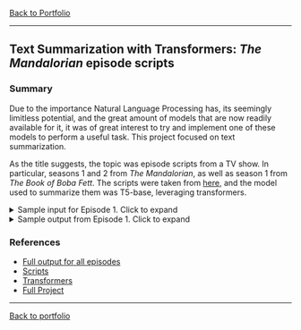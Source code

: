 [Back to Portfolio](index)

---
## **Text Summarization with Transformers: *The Mandalorian* episode scripts**

### Summary

Due to the importance Natural Language Processing has, its seemingly limitless potential, and the great amount of models that are now readily available for it, it was of great interest to try and implement one of these models to perform a useful task. This project focused on text summarization.

As the title suggests, the topic was episode scripts from a TV show. In particular, seasons 1 and 2 from *The Mandalorian*, as well as season 1 from *The Book of Boba Fett*. The scripts were taken from [here](https://starwars.fandom.com/), and the model used to summarize them was T5-base, leveraging transformers.


<details>
  <summary markdown="span">Sample input for Episode 1. Click to expand</summary>
    ' Bar Fight  The episode opens with the eponymous Mandalorian bounty hunter (identified later in the series as Din Djarin) using a tracking fob on an icy planet called Pagodon . Inside a public house , a bearded human trawler and a Quarren trawler are manhandling a blue-skinned Mythrol man , who pleads for his life in Galactic Basic Standard , offering credits in exchange for his life. His pleas are ignored; the bearded trawler wants to kill him for his valuable musk. Before the two trawlers can do any more harm, the armored and masked Mandalorian steps into the bar. Speaking in Huttese , the bearded trawler tells Djarin that he spilled his drink. Djarin ignores him and silently walks up to the counter. The bearded trawler reiterates his threat to Djarin. The human bartender tells Djarin that he says that he spilled his drink, translating into Basic. The Mythrol tries to break free but the Quarren holds him down. The two trawlers accost Djarin, taking a sudden interest in his beskar armor. The bartender tries to defuse the situation by serving a drink but Djarin gets into a fight with the two trawlers. He knocks the bearded man to the ground, causing the Quarren to attempt to flee through the cantina doors, but Djarin trips him with a grappling line. The Quarren shoots Djarin with his blaster , but the bolt hits the Mandalorian\'s pauldron, leaving him unscathed. Djarin fires his blaster at the door controls, causing the door panels to shut and slice the Quarren in half, killing him. The Mythrol thanks the Mandalorian and offers to buy him a drink. However, Djarin instead shows him a hologram which confirms that the Mythrol is a wanted fugitive. The Mythrol claims this is a misunderstanding and tries to bribe his way out of the mess. Djarin is unmoved and says he can bring him in either "warm" or "cold." Icy Ground  Djarin leads the chained Mythrol back to his ship. On the way, they encounter a Kubaz ferryman dressed in a parka. Djarin says that he needs passage back to the ice. The Kubaz summons a landspeeder that is piloted by an astromech droid with a flute. Djarin does not want to deal with droids but the Kubaz says the speeder is brand new. Keeping his stance, Djarin insists on an organic pilot, so the droid-piloted speeder leaves and the Kubaz summons a rundown landspeeder piloted by a bearded human pilot , who asks him "where to". Djarin and his Mythrol quarry travel with the human pilot on the landspeeder. The driver scans the horizon with his macrobinoculars , with the Mythrol explaining that he is looking for ravinaks , large predators which live under the ice. The pilot explains that it is clear right now but warns Djarin that the ravinak tend to cluster around the spaceport because they think that the entire planet is their stink pit. The speeder pilot delivers them to the Mandalorian\'s starship Razor Crest , which the Mythrol describes as junk and offers to hire a better ship . Djarin forces him out of the landspeeder. The driver says that it is time to go and warns Djarin to stay off the ice. The Mythrol asks if there is going to be something to worry about. While Djarin climbs aboard the Razor Crest , the Mythrol sees the speeder being devoured by a ravinak, which is lurking beneath the ice. The Mythrol begs Djarin to open the hatch as the creature approaches him. Djarin pulls him to safety just in the nick of time. The ravinak throws itself against the starship\'s hull, so Djarin quickly leads his captive into the cockpit. The Mythrol remarks that it was a lucky escape and that staying off the ice was the "understatement of the millennium." The Razor Crest tries to take off but the ravinak latches onto to its landing strut. Djarin exits the cockpit with a rifle and climbs out the docking ramp to confront the ravinak. He stings the creature in the head, causing it to let go of the landing strut. The Razor Crest flies off into the skies as Djarin returns to the cockpit. The Mythrol mumbles "let\'s go, let\'s go" as the ship ascends into space . Nowhere To Escape  During the journey, the Mythrol tells Djarin that he likes the Razor Crest because "she\'s a classic." He asks whether the ship is pre- Galactic Empire and tells Djarin that he is wealthy and could afford to hail a cruiser. Enduring the Mythrol, Djarin remains silent and does not interact with his prisoner. The Mythrol asks how much they are paying him and if it is true that Mandalorians do not take off their helmet. Djarin continues to remain silent. The Mythrol claims that he has to use the vacc tube , warning that he would not want to see a Mythrol "evacuate its thorax." Djarin allows him to leave the cockpit to find the vacc tube. The Mythrol finds the vacc tube and says that it will take a while because he is molting. He takes advantage of the toilet break to find a way off the ship and enters the ship\'s cargo hold only to find several other bounties frozen in carbonite . He realizes that he won\'t be able to celebrate Life Day , and Djarin agrees, yanking the startled Mythrol into a carbon freezing chamber and freezing him. A New Job  The Razor Crest travels to Nevarro and lands at a spaceport . Din Djarin walks through the streets into a cantina , which is frequented by various humanoids and other aliens . He meets with a dark skinned man named Greef Karga , an agent for the Bounty Hunters\' Guild . Karga remarks that the job was done fast and pays Djarin in Imperial credits . Djarin refuses to accept payment, noting that the Empire does not exist anymore. Karga offers to pay him in Calamari Flan but adds that he can only pay half. Djarin reluctantly accepts his payment and begins off loading his cargo of bounties frozen in carbonite. Back at the cantina, Karga tells Djarin that he has several bail jumps and a wanted smuggler. Djarin wants to take them all but Greef warns that are other bounty hunters. Greef also explains that many hunters don\'t want to be paid guild rates and don\'t mind if things get sloppy. Djarin asks what his highest bounty is, and Karga says it is 5,000 Calamari Flan. Upon hearing this, Djarin counters that it won\'t cover the fuel cost. The guild agent tells Djarin that there is an "off the books" job with no chain code . The Client  Djarin accepts this offer and travels through the backstreets of the town. He arrives at a house with a green door and is greeted by a gatekeeper droid . Djarin displays a transponder and is admitted inside the building. A GNK power droid leads him down a corridor to a room where he is greeted by four Remnant Stormtroopers in dusty armor. Djarin finds that his client is an elderly man with white hair. The client says that Greef Karga told him that Djarin is the best in the guild. Just then, a door swings open abruptly and Djarin reaches for his blaster. A panicked human with glasses comes out. The stormtroopers order Djarin to drop his weapons, and the bespectacled man apologizes for alarming Djarin. The client introduces Doctor Pershing , apologizing for his lack of decorum and saying that his enthusiasm outweighs his discretion. He tells Djarin to lower his blaster. Djarin insists that the stormtroopers lower their blasters first but one of the stormtroopers says that they outnumber him. Djarin defiantly replies that he likes those odds. The client adds that Greef warned him that Djarin is expensive and tells him to sit. They are joined by Dr. Pershing. The Client unwraps a red cloth with beskar and tells him that it is a down payment. He promises him a treasure trove of beskar if he delivers the asset. Dr. Pershing insists that it be delivered alive. The client obliges but warns that "bounty hunting can be a difficult profession." He adds that proof of termination can by provided for a lower fee. Dr. Pershing disagrees and tries to counter the client but the client overrules him. Due to the sensitive nature of the job, the Client can only offer him a tracking fob. When Djarin asks about the chain code, the Client replies that he can only provide the last four digits. He mentions that the asset is 50 years old, but that they can give the last recorded position of the data. Flattering Djarin, he tells him that a man of his skill can make short work of it. The Client says that the beskar rightfully belongs to Djarin and that it is good to restore the "natural order" after a period of chaos, ominously asking the Mandalorian if he agrees, hinting at Mandalore\'s past. Lair of the Tribe  Djarin walks through the streets, passing a Kowakian monkey-lizard being roasted over a spit while a despondent monkey-lizard watches from inside a cage. He continues on through the marketplace down a flight of stairs into an underground hall full of Mandalorians, including helmeted children. Djarin approaches the armorer and presents her with the Calamari Flan and beskar bar. The female armorer says that the beskar bar was melted down during the Great Purge of Mandalore and that it is good that it is back with The Tribe . She says that a pauldron is in order and asks if his signet has been revealed. He says that it has not been yet, and she responds that it will be ready soon. The armorer gets to work melting the beskar while Djarin watches. While working, the armorer says that beskar alloy is generous and will sponsor many Foundlings . Djarin says that he was once a Foundling and experiences a flashback of his parents being gunned down in the streets. Finally, the smith presents him with a metal pauldron. Kuiil and the Blurrgs  Djarin flies the Razor Crest to the desert world of Arvala-7 . He flies over several mountains before landing in a valley. He follows his tracking fob and scans the horizon. Djarin aims his rifle at a blurrg but is ambushed by one of the creatures, who grabs his right arm and hurls him to the ground. Djarin attempts to fight back using his flamethrower, but it is located on his right arm and Djarin\'s attempt fails. Djarin then punches the blurrg, who lets go of him, for a moment, but while Djarin is stablizing himself, the blurrg chages again, biting onto Djarin\'s arm. The blurrg is then hit by a tranquilizer dart . A second blurrg charges and Djarin brings his arm up to attempt to protect himself from the beast, but is also hit by a tranquilizer dart and drops before doing any harm. A mounted Ugnaught named Kuiil approaches the Mandalorian on a blurrg and Djarin thanks the blurrg-rider for helping him rid of the blurrgs. Kuiill recognizes the Mandalorian as a bounty hunter and announces that he will help him. He says that he has spoken and leads him to his moisture farm . Later, he tells Djarin that many have come seeking the same asset but that they have all perished. Djarin is reluctant to accept his help but Kuiil says he can show him the way to the encampment. When Djarin asks what Kuiill\'s "cut" is, the Ugnaught responds, saying that he wants half of the blurrgs that he captured. Djarin wants to give him both of the blurrgs but Kuiil insists that he will need one because he claims the way is impossible without a blurrg mount. Djarin is reluctant to ride a blurrg but Kuiil says he has spoken, indicating he will not change his mind. Djarin struggles to ride the blurrg. The Ugnaught Kuiil suggests that he take off his helmet but the Mandalorian refuses out of reverence to the Mandalorian code. Kuiil explains that the male is in heat during mating, and he watches as Djarin tries to ride the blurrg to no avail. Growing impatient, he asks if the Ugnaught has a speeder bike or landspeeder but Kuiil reminds him that he is a Mandalorian whose ancestors rode the great mythosaurs . He convinces Djarin to give it a second try. This time, Djarin approaches the creature gently and strokes its head. He manages to tame the creature and together, he and Kuiil ride their blurrgs over the rocky terrain, littered with crevices and gorges. Kuiil tells Djarin that the encampment lies ahead. Djarin wants to pay him but Kuiil says that Djarin will be doing him a service by ridding the areas of mercenaries and crooks. Kuiil explains that the locals want peace from these offworlders. When Djarin asks why he wants his help, Kuiill replies that he has never met a Mandalorian but has only read the stories. If what the stories say is true, Kuiil says, he believes that there will be peace. Skirmish at the Encampment  Continuing the journey, Djarin approaches the encampment which lies in a valley. He scans the site with a telescope and spots several armed figures and an IG-series droid. The IG droid, who is called IG-11 , approaches the Nikto sentries and demands that they hand over the "asset" under Paragraph 16 of the Bondsman Guild Protocol . The Nikto reach for their blasters but IG-11 guns them down. Other gunmen join the fight but are gunned down by the droid. The remaining gunmen retreat behind a blast door. IG-11 repeats his demands. Djarin approaches IG-11 and tells him to get down. IG-11 initially shoots at him but Djarin manages to convince him that he is a fellow Guild member. IG-11 claims that the bounty is his but Djarin convinces him to split the bounty so that the two join forces to eliminate the hostiles. Armed gunmen appear on the roofs and the duo shoot them down. An assailant attacks Djarin from behind but he shoots him down as well. Djarin locates the asset inside the building. They shoot down more mercenaries and hostiles. As reinforcements approach, IG-11 wants to activate his self-destruct mechanism due to their situation, but Djarin convinces him to instead cover him while he finds a way to unlock the blast door. The two are pinned down by enemy fire. Some of the Nikto mercenaries bring a laser cannon . IG-11, again, wants to self-destruct, but Djarin convinces the droid that they should shoot their way out. A Nikto manning the laser cannon peppers them with fire. Djarin convinces IG-11 to draw their fire while he uses the grappling cable to grab the laser cannon. He shoots the Nikto gunner and uses the cannon to take out the remaining hostiles on the roof, eliminating the opposition. IG-11 disengages his self-destruct mechanism. The Asset  Despite his antipathy towards droids, Djarin respects IG-11\'s fighting skills and expresses concern for the droid\'s blaster damage. IG-11 says he is okay and does a diagnostic, finding that the blaster bolt missed his central chassis. Djarin and IG-11 use the laser cannon to blast down the door. Djarin shoots the last remaining sentry. IG-11 says that his tracking fob is still active and that his sensors indicate a lifeform is present. Djarin approaches a silver pram and finds that the asset is an infant belonging to the same species as Jedi Masters Yoda and Yaddle . IG-11 points out that different species age differently when Djarin expresses confusion about its age, and the droid informs Djarin that he received specific instructions to terminate the asset. Djarin disagrees and insists on bringing " the Child " back alive. When IG-11 raises his weapon to attempt to terminate the infant, Djarin shoots and destroys the droid before taking the infant.'
</details>

<details>
  <summary markdown="span">Sample output from Episode 1. Click to expand</summary>
    'Din Djarin. Galactic Basic Standard : Bar Fight The episode opens with the eponymous Mandalorian bounty hunter using a tracking fob on an icy planet called Pagodon. Inside a public house, a . Speaking in Basic, the bearded trawler tells Djarin that he spilled his drink. Djarin ignores him and silently walks up to the counter. Speaking in Basic, the bearded trawler tells the Quarren with a grappling line. The Quarren try to flee through the cantina doors, but Djarin trips him with a grappling line. The Quarren shoots Djarin with his blaster, but the bolt hits Icy Ground Djarin shows the chained Mythrol a hologram which confirms that the Mythrol is a wanted fugitive. The Mythrol claims this is a misunderstanding and tries to bribe his way out an astromech droid with a flute. Djarin insists on an organic pilot, so the speeder leaves and the Kubaz summons a rundown landspeeder piloted by a human. Djarin and his Mythro ravinaks, large predators which live under the ice. The pilot explains that it is clear right now but warns Djarin that the ravinak tend to cluster around the spaceport because they think that the entire planet is their stink pit. to open the hatch as the ravinak approaches. The Mythrol begs Djarin to open the hatch as the ravinak approaches. The ravinak throws itself against the starship\'s hull, so Djarin pulls him to safety. ." The Razor Crest tries to take off but the ravinak latches onto to its landing strut. Djarin climbs out the docking ramp to confront the ravinak. He stings the ravinak in the head, causing it he likes the Razor Crest because "she\'s classic." He tells Djarin that he is wealthy and could afford to hail a cruiser. The Mythrol asks how much they are paying him and if it is true that Manda The Mythrol finds the vacc tube and says that it will take a while because he is molting. Djarin allows him to leave the cockpit to find the vacc tube. The Mythrol finds the vacc tube and says that avels to Nevarro and lands at a spaceport. Din Djarin meets Greef Karga, an agent for the Bounty Hunters\' Guild. Karga offers to pay Djarin in Imperial credits but Greef Greef tells Djarin that he has several bail jumps and a wanted smuggler. Greef warns that many bounty hunters don\'t want guild rates and don\'t mind if things get sloppy. D The Client Djarin accepts this offer and travels through the backstreets of the town. The Client Djarin accepts this offer and travels through the backstreets of the town. The Client Djarin accepts this offer and travels through the . A door swings open abruptly and Djarin reaches for his blaster. A bespectacled man with glasses comes out. The client introduces Doctor Pershing, apologizing for his lack of decorum and saying that his enthusiasm outweigh r their blasters first but one of the stormtroopers says that they outnumber him. Djarin defiantly replies that he likes those odds. They are joined by Greef. The Client unwraps a red cloth he adds that proof of termination can be provided for a lower fee. Dr. Pershing disagrees and tries to counter the client but the Client overrules him. When Djarin asks about the chain code, the Client replies that he can only a Mandalorian of his skill can make short work of it. Lair of the Tribe Djarin walks through the marketplace, passing a monkey-lizard being roasted over a spit while a despondent monkey-lizard watches from d hall full of Mandalorians, including helmeted children. The armorer presents her with the Calamari Flan and beskar bar. The armorer says that the beskar bar was melted down during the Great Purge of Mandalore. Djarin says that he was once a Foundling and experiences a flashback of his parents being gunned down in the streets. Finally, the smith presents him with a metal pauldron. Kuiil and the Blurrgs D stablizes himself. The blurrg is then hit by a tranquilizer dart. The blurrg then chages again, biting onto Djarin\'s arm. The blurrg is then hit by a tranquilizer dart . The Mandalorian is also hit by a tranquilizer dart and drops before doing any harm. The Mandalorian is also hit by a tranquilizer dart and drops before doing any harm. Kuiill recognizes the Mandalorian as a Kuiill\'s "cut" is, saying that he wants half of the blurrgs that he captured. Kuiill insists that he will need one because he claims the way is impossible without a blurrg mount. Kuiil says Kuiil explains that he is a Mandalorian whose ancestors rode the great mythosaurs. Kuiil reminds him that he is a Mandalorian whose ancestors rode the great Kuiil tells Djarin that he will be doing him a service by ridding the areas of mercenaries and crooks. Kuiil says that Djarin will be doing him a service by ridding the areas of ys, he believes that there will be peace. ys, he believes that there will be peace. Skirmish at the Encampment Continuing the journey, Djarin approaches the encampment with a telescope and spots several IG-11. IG-11 shoots IG-11 but Djarin manages to convince him that he is Djarin\'s bounty holder. the asset inside the building. They shoot down more Nikto mercenaries and hostiles. IG-11, again, wants to self-destruct, but Djarin convinces the droid that they should shoot their way out. IG-11 the Nikto gunner and uses the cannon to take out the remaining hostiles on the roof, eliminating the opposition. The Asset Despite his antipathy towards droids, Djarin respects IG-11\'s fighting skills and expresses concern for . The aster bolt missed his central chassis. Djarin and IG-11 use the laser cannon to blast down the door. Djarin shoots the last remaining sentry. IG-11 points out that different species age differently when Djarin expresses confusion he received specific instructions to terminate the asset. Djarin disagrees and insists on bringing " the Child " back alive.'
</details>

### References

* [Full output for all episodes](summaries_nlp)
* [Scripts](https://starwars.fandom.com/)
* [Transformers](https://huggingface.co/models)
* [Full Project](https://github.com/roberto-andrade22/MandoTextAnalytics)

---

[Back to portfolio](index)